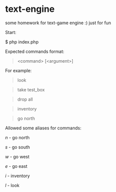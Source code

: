 text-engine
===========

some homework for text-game engine :) just for fun

Start:

  $ php index.php

Expected commands format:

  > &lt;command&gt; [&lt;argument&gt;]

For example:

  > look

  > take test_box

  > drop all

  > inventory

  > go north
  

Allowed some aliases for commands:

_n_ - go north

_s_ - go south

_w_ - go west

_e_ - go east

_i_ - inventory

_l_ - look
